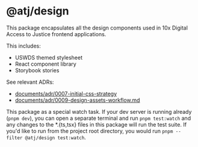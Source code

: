 # @atj/design

This package encapsulates all the design components used in 10x Digital Access to Justice frontend applications.

This includes:

- USWDS themed stylesheet
- React component library
- Storybook stories

See relevant ADRs:

- [documents/adr/0007-initial-css-strategy](../../documents/adr/0007-initial-css-strategy.md)
- [documents/adr/0009-design-assets-workflow.md](../../documents/adr/0009-design-assets-workflow.md)

This package as a special watch task. If your dev server is running already (`pnpm dev`), you can open a separate terminal and run `pnpm test:watch` and any changes to the *.{ts,tsx} files in this package will run the test suite. If you'd like to run from the project root directory, you would run `pnpm --filter @atj/design test:watch`.

